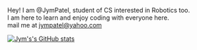 Hey! I am @JymPatel, student of CS interested in Robotics too.  
I am here to learn and enjoy coding with everyone here.  
mail me at jympatel@yahoo.com

[![Jym's's GitHub stats](https://github-readme-stats.vercel.app/api?username=JymPatel&show_icons=true&count_private=true&font=https://github.com/JetBrains/JetBrainsMono/tree/master/fonts/ttf)](https://github.com/JymPatel/github-readme-stats)

